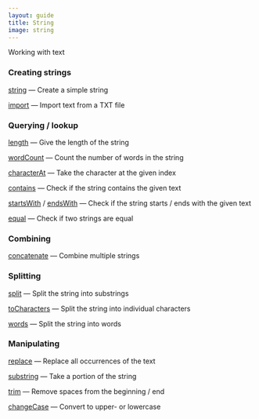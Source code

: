 ```yaml
---
layout: guide
title: String
image: string
---
```

Working with text

### Creating strings

[string](../ref/string.html) — Create a simple string

[import](../ref/import.html) — Import text from a TXT file

### Querying / lookup

[length](../ref/length.html) — Give the length of the string

[wordCount](../ref/wordCount.html) — Count the number of words in the string

[characterAt](../ref/characterAt.html) — Take the character at the given index

[contains](../ref/contains.html) — Check if the string contains the given text

[startsWith](../ref/startsWith.html) / [endsWith](../ref/endsWith.html) — Check if the string starts / ends with the given text

[equal](../ref/equal.html) — Check if two strings are equal

### Combining

[concatenate](../ref/concatenate.html) — Combine multiple strings

### Splitting

[split](../ref/split.html) — Split the string into substrings

[toCharacters](../ref/toCharacters.html) — Split the string into individual characters

[words](../ref/words.html) — Split the string into words

### Manipulating

[replace](../ref/replace.html) — Replace all occurrences of the text

[substring](../ref/substring.html) — Take a portion of the string

[trim](../ref/trim.html) — Remove spaces from the beginning / end

[changeCase](../ref/changeCase.html) — Convert to upper- or lowercase
